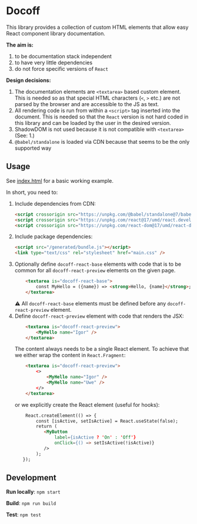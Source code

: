 # Docoff

This library provides a collection of custom HTML elements that allow easy React
component library documentation.

**The aim is:**

1. to be documentation stack independent
2. to have very little dependencies
3. do not force specific versions of `React`


**Design decisions:**

1. The documentation elements are `<textarea>` based custom element. This is needed so as
    that special HTML characters (`<`, `>` etc.) are not parsed by the browser
    and are accessible to the JS as text.
2. All rendering code is run from within a `<script>` tag inserted into the
    document. This is needed so that the `React` version is not hard coded in
    this library and can be loaded by the user in the desired version. 
3. ShadowDOM is not used because it is not compatible with `<textarea>` (See: 1.)
4. `@babel/standalone` is loaded via CDN because that seems to be the only supported way


## Usage

See [index.html](./public/index.html) for a basic working example.

In short, you need to:

1. Include dependencies from CDN:
    ```html
    <script crossorigin src="https://unpkg.com/@babel/standalone@7/babel.min.js"></script>
    <script crossorigin src="https://unpkg.com/react@17/umd/react.development.js"></script>
    <script crossorigin src="https://unpkg.com/react-dom@17/umd/react-dom.development.js"></script>
    ```
2. Include package dependencies:
    ```html
    <script src="/generated/bundle.js"></script>
    <link type="text/css" rel="stylesheet" href="main.css" />
    ```
3. Optionally define `docoff-react-base` elements with code that is to be common for all `docoff-react-preview` elements on the given page.
    ```html
        <textarea is="docoff-react-base">
            const MyHello = ({name}) => <strong>Hello, {name}</strong>;
        </textarea>
    ```
   ⚠ All `docoff-react-base` elements must be defined before any `docoff-react-preview` element.
4. Define `docoff-react-preview` element with code that renders the JSX:
    ```html
        <textarea is="docoff-react-preview">
            <MyHello name="Igor" />
        </textarea>
    ```
    The content always needs to be a single React element. To achieve that we either wrap the content in `React.Fragment`:
    ```html
        <textarea is="docoff-react-preview">
            <>
                <MyHello name="Igor" />
                <MyHello name="Uwe" />
            </>
        </textarea>
    ```
    or we explicitly create the React element (useful for hooks):
    ```html
        React.createElement(() => {
            const [isActive, setIsActive] = React.useState(false);
            return (
               <MyButton
                   label={isActive ? 'On' : 'Off'}
                   onClick={() => setIsActive(!isActive)}
               />
            );
       });
    ```


## Development

**Run locally**: `npm start`

**Build**: `npm run build`

**Test**: `npm test`






